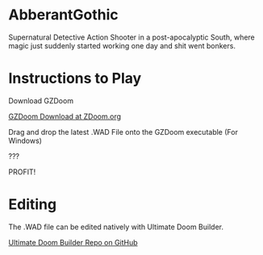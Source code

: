 # AbberantGothic

Supernatural Detective Action Shooter in a post-apocalyptic South, where magic just suddenly started working one day and shit went bonkers.  

# Instructions to Play

Download GZDoom

[GZDoom Download at ZDoom.org](https://zdoom.org/downloads)

Drag and drop the latest .WAD File onto the GZDoom executable (For Windows)

???

PROFIT!

# Editing

The .WAD file can be edited natively with Ultimate Doom Builder.

[Ultimate Doom Builder Repo on GitHub](https://github.com/UltimateDoomBuilder/UltimateDoomBuilder)
